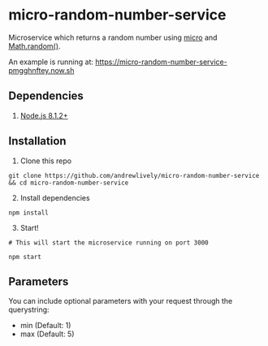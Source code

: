 # micro-random-number-service

Microservice which returns a random number using [micro](https://github.com/zeit/micro) and [Math.random()](https://developer.mozilla.org/en-US/docs/Web/JavaScript/Reference/Global_Objects/Math/random#Getting_a_random_integer_between_two_values).

An example is running at: https://micro-random-number-service-pmgghnftey.now.sh

## Dependencies

1. [Node.js 8.1.2+](https://nodejs.org/)

## Installation

1. Clone this repo

```shell
git clone https://github.com/andrewlively/micro-random-number-service && cd micro-random-number-service
```

2. Install dependencies

```shell
npm install
```

3. Start!

```shell
# This will start the microservice running on port 3000

npm start
```

## Parameters

You can include optional parameters with your request through the querystring:

- min (Default: 1)
- max (Default: 5)
